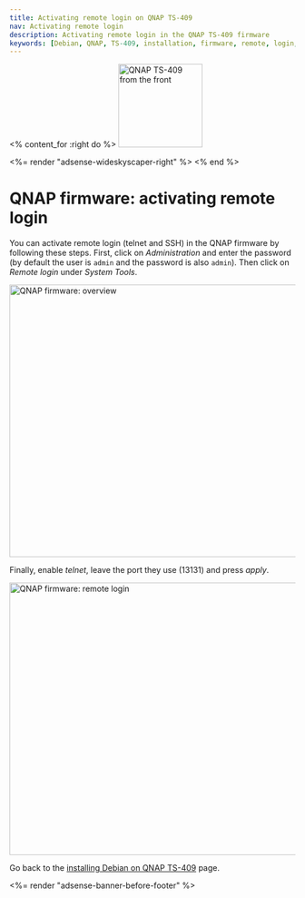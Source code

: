 ```yaml
---
title: Activating remote login on QNAP TS-409
nav: Activating remote login
description: Activating remote login in the QNAP TS-409 firmware
keywords: [Debian, QNAP, TS-409, installation, firmware, remote, login, telnet, SSH]
---
```


<% content_for :right do %>
<img src = "../images/r_ts409_front.jpg" class="border" alt="QNAP TS-409 from the front" width="148" height="147" />

<%= render "adsense-wideskyscaper-right" %>
<% end %>

<h1>QNAP firmware: activating remote login</h1>

You can activate remote login (telnet and SSH) in the QNAP firmware by
following these steps.  First, click on <em>Administration</em> and enter
the password (by default the user is `admin` and the password is also
`admin`).  Then click on <em>Remote login</em> under <em>System Tools</em>.

<img src = "../../images/qnap-system-tools.png" class="border" alt = "QNAP firmware: overview" width="640" height="480" />

Finally, enable <em>telnet</em>, leave the port they use (13131) and press
<em>apply</em>.

<img src = "../../images/qnap-remote-login.png" class="border" alt = "QNAP firmware: remote login" width="640" height="480" />

Go back to the <a href = "../install/">installing Debian on QNAP TS-409</a>
page.

<div class="bbf">
<%= render "adsense-banner-before-footer" %>
</div>

